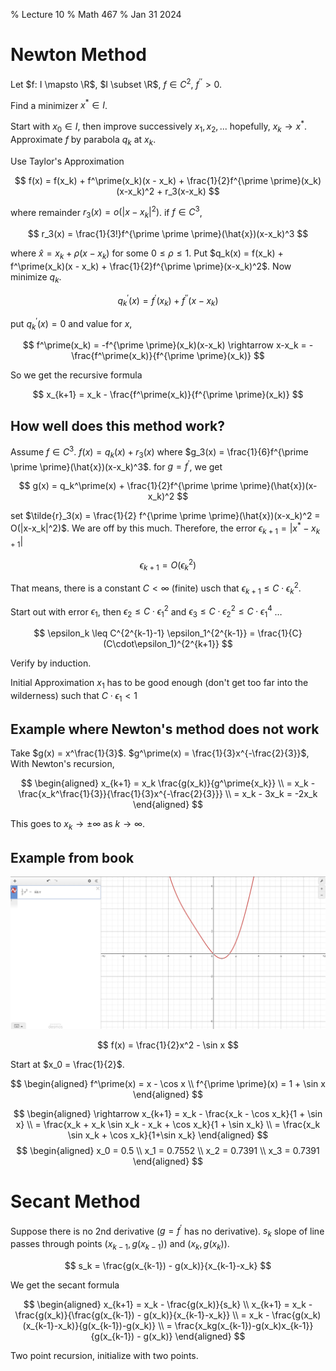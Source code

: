 % Lecture 10
% Math 467
%	Jan 31 2024

# Newton Method

Let $f: I \mapsto \R$, $I \subset \R$, $f \in C^2$, $f^{\prime \prime} > 0$. 

Find a minimizer $x^* \in I$.

Start with $x_0 \in I$, then improve successively $x_1, x_2, ...$ hopefully, $x_k \rightarrow x^*$. Approximate $f$ by parabola $q_k$ at $x_k$.

Use Taylor's Approximation

$$
f(x) = f(x_k) + f^\prime(x_k)(x - x_k) + \frac{1}{2}f^{\prime \prime}(x_k)(x-x_k)^2 + r_3(x-x_k)
$$

where remainder $r_3(x) = o(|x-x_k|^2)$. if $f \in C^3$,

$$
r_3(x) = \frac{1}{3!}f^{\prime \prime \prime}(\hat{x})(x-x_k)^3
$$

where $\hat{x} = x_k + \rho(x - x_k)$ for some $0 \leq \rho \leq 1$. Put $q_k(x) = f(x_k) + f^\prime(x_k)(x - x_k) + \frac{1}{2}f^{\prime \prime}(x-x_k)^2$. Now minimize $q_k$.

$$
q_k^\prime(x) = f^\prime(x_k) + f^{\prime \prime}(x-x_k)
$$

put $q_k^\prime(x) = 0$ and value for $x$, 

$$
f^\prime(x_k) = -f^{\prime \prime}(x_k)(x-x_k) \rightarrow x-x_k = -\frac{f^\prime(x_k)}{f^{\prime \prime}(x_k)}
$$

So we get the recursive formula

$$
x_{k+1} = x_k - \frac{f^\prime(x_k)}{f^{\prime \prime}(x_k)}
$$

## How well does this method work?

Assume $f \in C^3$. $f(x) = q_k(x) + r_3(x)$ where $g_3(x) = \frac{1}{6}f^{\prime \prime \prime}(\hat{x})(x-x_k)^3$. for $g = f^\prime$, we get 

$$
g(x) = q_k^\prime(x) + \frac{1}{2}f^{\prime \prime \prime}(\hat{x})(x-x_k)^2
$$

set $\tilde{r}_3(x) = \frac{1}{2} f^{\prime \prime \prime}(\hat{x})(x-x_k)^2 = O(|x-x_k|^2)$. We are off by this much. Therefore, the error $\epsilon_{k+1} = |x^* - x_{k+1}|$

$$
\epsilon_{k+1} = O(\epsilon_k^2)
$$

That means, there is a constant $C < \infty$ (finite) usch that $\epsilon_{k+1} \leq C \cdot \epsilon_k^2$.

Start out with error $\epsilon_1$, then $\epsilon_2 \leq C \cdot \epsilon_1^2$ and $\epsilon_3 \leq C \cdot \epsilon_2^2 \leq C \cdot \epsilon_1^4$ …

$$
\epsilon_k \leq C^{2^{k-1}-1} \epsilon_1^{2^{k-1}} = \frac{1}{C}(C\cdot\epsilon_1)^{2^{k+1}}
$$

Verify by induction. 

Initial Approximation $x_1$ has to be good enough (don't get too far into the wilderness) such that $C \cdot \epsilon_1 < 1$

## Example where Newton's method does not work

Take $g(x) = x^\frac{1}{3}$. $g^\prime(x) = \frac{1}{3}x^{-\frac{2}{3}}$, With Newton's recursion, 

$$
\begin{aligned}
x_{k+1} = x_k \frac{g(x_k)}{g^\prime{x_k}} \\
= x_k - \frac{x_k^\frac{1}{3}}{\frac{1}{3}x^{-\frac{2}{3}}} \\
= x_k - 3x_k = -2x_k
\end{aligned}
$$

This goes to $x_k \rightarrow \pm \infty$ as $k \rightarrow \infty$.

## Example from book

![](graphofexample_10.png)

$$
f(x)  = \frac{1}{2}x^2 - \sin x
$$

Start at $x_0 = \frac{1}{2}$. 

$$
\begin{aligned}
f^\prime(x) = x - \cos x \\
f^{\prime \prime}(x) = 1 + \sin x
\end{aligned}
$$

$$
\begin{aligned}
\rightarrow x_{k+1} = x_k - \frac{x_k - \cos x_k}{1 + \sin x} \\
= \frac{x_k + x_k \sin x_k - x_k + \cos x_k}{1 + \sin x_k} \\
= \frac{x_k \sin x_k + \cos x_k}{1+\sin x_k}
\end{aligned}
$$
$$
\begin{aligned}
x_0 = 0.5 \\
x_1 = 0.7552 \\
x_2 = 0.7391 \\
x_3 = 0.7391
\end{aligned}
$$

# Secant Method

Suppose there is no 2nd derivative ($g = f^\prime$ has no derivative). $s_k$ slope of line passes through points $(x_{k-1}, g(x_{k-1}))$ and $(x_k, g(x_k))$.

$$
s_k = \frac{g(x_{k-1}) - g(x_k)}{x_{k-1}-x_k}
$$

We get the secant formula

$$
\begin{aligned}
x_{k+1} = x_k - \frac{g(x_k)}{s_k} \\
x_{k+1} = x_k - \frac{g(x_k)}{\frac{g(x_{k-1}) - g(x_k)}{x_{k-1}-x_k}} \\
= x_k - \frac{g(x_k)(x_{k-1}-x_k)}{g(x_{k-1})-g(x_k)} \\
= \frac{x_kg(x_{k-1})-g(x_k)x_{k-1}}{g(x_{k-1}) - g(x_k)}
\end{aligned}
$$

Two point recursion, initialize with two points.


